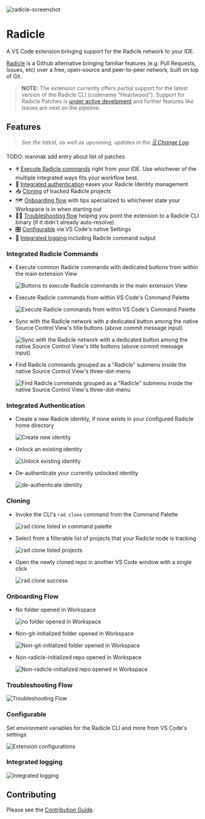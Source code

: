 ![radicle-screenshot](./assets/for-md/hero.png)

# Radicle

A VS Code extension bringing support for the Radicle network to your IDE.

[Radicle](https://radicle.xyz/) is a Github alternative bringing familiar features (e.g. Pull Requests, Issues, etc) over a free, open-source and peer-to-peer network, built on top of Git.

> **NOTE:** The extension currently offers partial support for the latest version of the Radicle CLI (codename "Heartwood"). Support for Radicle Patches is [under active develpment](https://github.com/cytechmobile/radicle-vscode-extension/milestone/3) and further features like Issues are next on the pipeline.

## Features

> _See the latest, as well as upcoming, updates in the [🗒️ Change Log](CHANGELOG.md)._

TODO: maninak add entry about list of patches
- 🖲️ [Execute Radicle commands](#integrated-radicle-commands) right from your IDE. Use whichever of the multiple integrated ways fits your workflow best.
- 🔐 [Integrated authentication](#integrated-authentication) eases your Radicle Identity management
- 📥 [Cloning](#cloning) of tracked Radicle projects
- 🗺️ [Onboarding flow](#onboarding-flow) with tips specialized to whichever state your Workspace is in when starting out
- 🕵️‍♂️ [Troubleshooting flow](#troubleshooting-flow) helping you point the extension to a Radicle CLI binary (if it didn't already auto-resolve)
- 🎛️ [Configurable](#configurable) via VS Code's native Settings
- 📜 [Integrated logging](#integrated-logging) including Radicle command output

### Integrated Radicle Commands

- Execute common Radicle commands with dedicated buttons from within the main extension View

    ![Buttons to execute Radicle commands in the main extension View](assets/for-md/rad-cmds-in-main-view.png)

- Execute Radicle commands from within VS Code's Command Palette

    ![Execute Radicle commands from within VS Code's Command Palette](assets/for-md/rad-cmds-in-palette.png)

- Sync with the Radicle network with a dedicated button among the native Source Control View's title buttons (above commit message input)

    ![Sync with the Radicle network with a dedicated button among the native Source Control View's title buttons (above commit message input)](assets/for-md/rad-cmds-in-scm-title.png)

- Find Radicle commands grouped as a "Radicle" submenu inside the native Source Control View's three-dot-menu

    ![Find Radicle commands grouped as a "Radicle" submenu inside the native Source Control View's three-dot-menu](assets/for-md/rad-cmds-in-scm-3dot.png)

### Integrated Authentication

- Create a new Radicle identity, if none exists in your configured Radicle home directory

    ![Create new identity](assets/for-md/auth-create-id.png)

- Unlock an existing identity

    ![Unlock existing identity](assets/for-md/auth-unlock-id.png)

- De-authenticate your currently unlocked identity

    ![de-authenticate identity](assets/for-md/auth-lock-id.png)

### Cloning

- Invoke the CLI's `rad clone` command from the Command Palette

    ![rad clone listed in command palette](assets/for-md/rad-clone-palette.png)

- Select from a filterable list of projects that your Radicle node is tracking

    ![rad clone listed projects](assets/for-md/rad-clone-choose.png)

- Open the newly cloned repo in another VS Code window with a single click

    ![rad clone success](assets/for-md/rad-clone-success.png)

### Onboarding Flow

- No folder opened in Workspace

    ![no folder opened in Workspace](assets/for-md/no-folder-init-welcome-view.png)

- Non-git-initialized folder opened in Workspace

    ![Non-git-initialized folder opened in Workspace](assets/for-md/non-git-init-welcome-view.png)

- Non-radicle-initialized repo opened in Workspace

    ![Non-radicle-initialized repo opened in Workspace](assets/for-md/non-rad-init-welcome-view.png)

### Troubleshooting Flow

![Troubleshooting Flow](assets/for-md/toubleshoot.png)

### Configurable

Set environment variables for the Radicle CLI and more from VS Code's settings

![Extension configurations](assets/for-md/configs.png)

### Integrated logging

![Integrated logging](assets/for-md/logs.png)

## Contributing

Please see the [Contribution Guide](./CONTRIBUTING.md).
